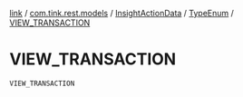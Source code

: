 [link](../../../index.md) / [com.tink.rest.models](../../index.md) / [InsightActionData](../index.md) / [TypeEnum](index.md) / [VIEW_TRANSACTION](./-v-i-e-w_-t-r-a-n-s-a-c-t-i-o-n.md)

# VIEW_TRANSACTION

`VIEW_TRANSACTION`